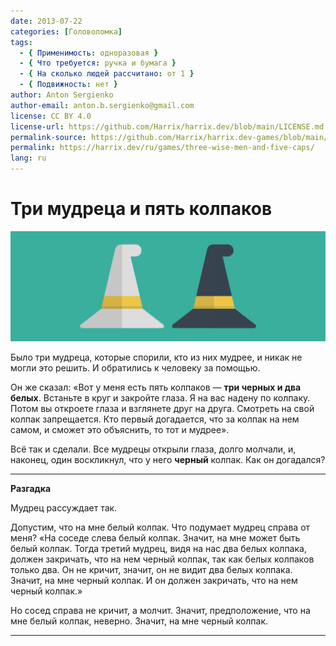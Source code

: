 ```yaml
---
date: 2013-07-22
categories: [Головоломка]
tags:
  - { Применимость: одноразовая }
  - { Что требуется: ручка и бумага }
  - { На сколько людей рассчитано: от 1 }
  - { Подвижность: нет }
author: Anton Sergienko
author-email: anton.b.sergienko@gmail.com
license: CC BY 4.0
license-url: https://github.com/Harrix/harrix.dev/blob/main/LICENSE.md
permalink-source: https://github.com/Harrix/harrix.dev-games/blob/main/three-wise-men-and-five-caps/three-wise-men-and-five-caps.md
permalink: https://harrix.dev/ru/games/three-wise-men-and-five-caps/
lang: ru
---
```


# Три мудреца и пять колпаков

![Featured image](featured-image.svg)

Было три мудреца, которые спорили, кто из них мудрее, и никак не могли это решить. И обратились к человеку за помощью.

Он же сказал: «Вот у меня есть пять колпаков — **три черных и два белых**. Встаньте в круг и закройте глаза. Я на вас надену по колпаку. Потом вы откроете глаза и взглянете друг на друга. Смотреть на свой колпак запрещается. Кто первый догадается, что за колпак на нем самом, и сможет это объяснить, то тот и мудрее».

Всё так и сделали. Все мудрецы открыли глаза, долго молчали, и, наконец, один воскликнул, что у него **черный** колпак. Как он догадался?

---

**Разгадка** <!-- !details -->

Мудрец рассуждает так.

Допустим, что на мне белый колпак. Что подумает мудрец справа от меня? «На соседе слева белый колпак. Значит, на мне может быть белый колпак. Тогда третий мудрец, видя на нас два белых колпака, должен закричать, что на нем черный колпак, так как белых колпаков только два. Он не кричит, значит, он не видит два белых колпака. Значит, на мне черный колпак. И он должен закричать, что на нем черный колпак.»

Но сосед справа не кричит, а молчит. Значит, предположение, что на мне белый колпак, неверно. Значит, на мне черный колпак.

---
